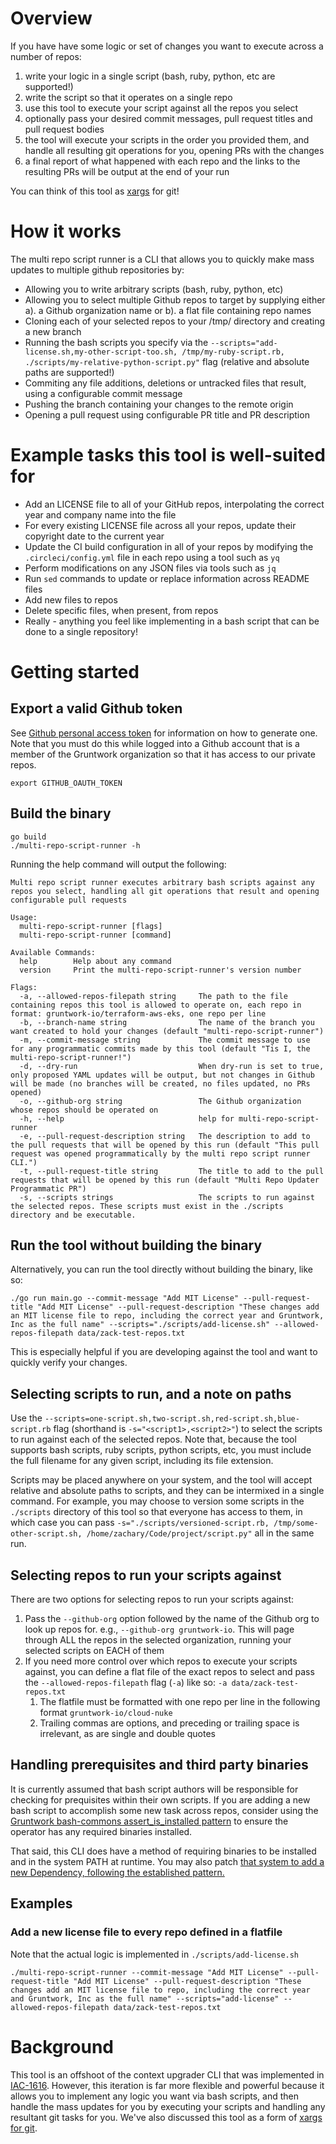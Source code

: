 # Overview

If you have have some logic or set of changes you want to execute across a number of repos:

1. write your logic in a single script (bash, ruby, python, etc are supported!)
1. write the script so that it operates on a single repo
1. use this tool to execute your script against all the repos you select
1. optionally pass your desired commit messages, pull request titles and pull request bodies
1. the tool will execute your scripts in the order you provided them, and handle all resulting git operations for you, opening PRs with the changes
1. a final report of what happened with each repo and the links to the resulting PRs will be output at the end of your run

You can think of this tool as [xargs](https://en.wikipedia.org/wiki/Xargs) for git!

# How it works

The multi repo script runner is a CLI that allows you to quickly make mass updates to multiple github repositories by:
* Allowing you to write arbitrary scripts (bash, ruby, python, etc)
* Allowing you to select multiple Github repos to target by supplying either a). a Github organization name or b). a flat file containing repo names
* Cloning each of your selected repos to your /tmp/ directory and creating a new branch
* Running the bash scripts you specify via the `--scripts="add-license.sh,my-other-script-too.sh, /tmp/my-ruby-script.rb, ./scripts/my-relative-python-script.py"` flag (relative and absolute paths are supported!)
* Commiting any file additions, deletions or untracked files that result, using a configurable commit message
* Pushing the branch containing your changes to the remote origin
* Opening a pull request using configurable PR title and PR description

# Example tasks this tool is well-suited for

* Add an LICENSE file to all of your GitHub repos, interpolating the correct year and company name into the file
* For every existing LICENSE file across all your repos, update their copyright date to the current year
* Update the CI build configuration in all of your repos by modifying the `.circleci/config.yml` file in each repo using a tool such as `yq`
* Perform modifications on any JSON files via tools such as `jq`
* Run `sed` commands to update or replace information across README files
* Add new files to repos
* Delete specific files, when present, from repos
* Really - anything you feel like implementing in a bash script that can be done to a single repository!

# Getting started

## Export a valid Github token

See [Github personal access token](https://docs.github.com/en/free-pro-team@latest/github/authenticating-to-github/creating-a-personal-access-token) for information on how to generate one. Note that you must do this while logged into a Github account that is a member of the Gruntwork organization so that it has access to our private repos.

```
export GITHUB_OAUTH_TOKEN
```

## Build the binary

```
go build
./multi-repo-script-runner -h
```
Running the help command will output the following:

```
Multi repo script runner executes arbitrary bash scripts against any repos you select, handling all git operations that result and opening configurable pull requests

Usage:
  multi-repo-script-runner [flags]
  multi-repo-script-runner [command]

Available Commands:
  help        Help about any command
  version     Print the multi-repo-script-runner's version number

Flags:
  -a, --allowed-repos-filepath string     The path to the file containing repos this tool is allowed to operate on, each repo in format: gruntwork-io/terraform-aws-eks, one repo per line
  -b, --branch-name string                The name of the branch you want created to hold your changes (default "multi-repo-script-runner")
  -m, --commit-message string             The commit message to use for any programmatic commits made by this tool (default "Tis I, the multi-repo-script-runner!")
  -d, --dry-run                           When dry-run is set to true, only proposed YAML updates will be output, but not changes in Github will be made (no branches will be created, no files updated, no PRs opened)
  -o, --github-org string                 The Github organization whose repos should be operated on
  -h, --help                              help for multi-repo-script-runner
  -e, --pull-request-description string   The description to add to the pull requests that will be opened by this run (default "This pull request was opened programmatically by the multi repo script runner CLI.")
  -t, --pull-request-title string         The title to add to the pull requests that will be opened by this run (default "Multi Repo Updater Programmatic PR")
  -s, --scripts strings                   The scripts to run against the selected repos. These scripts must exist in the ./scripts directory and be executable.
```
## Run the tool without building the binary

Alternatively, you can run the tool directly without building the binary, like so:

`./go run main.go --commit-message "Add MIT License" --pull-request-title "Add MIT License" --pull-request-description "These changes add an MIT license file to repo, including the correct year and Gruntwork, Inc as the full name" --scripts="./scripts/add-license.sh" --allowed-repos-filepath data/zack-test-repos.txt`

This is especially helpful if you are developing against the tool and want to quickly verify your changes.

## Selecting scripts to run, and a note on paths
Use the `--scripts=one-script.sh,two-script.sh,red-script.sh,blue-script.rb` flag (shorthand is `-s="<script1>,<script2>"`) to select the scripts to run against each of the selected repos. Note that, because the tool supports bash scripts, ruby scripts, python scripts, etc, you must include the full filename for any given script, including its file extension.

Scripts may be placed anywhere on your system, and the tool will accept relative and absolute paths to scripts, and they can be intermixed in a single command. For example, you may choose to version some scripts in the `./scripts` directory of this tool so that everyone has access to them, in which case you can pass `-s="./scripts/versioned-script.rb, /tmp/some-other-script.sh, /home/zachary/Code/project/script.py"` all in the same run.

## Selecting repos to run your scripts against
There are two options for selecting repos to run your scripts against:
1. Pass the `--github-org` option followed by the name of the Github org to look up repos for. e.g., `--github-org gruntwork-io`. This will page through ALL the repos in the selected organization, running your selected scripts on EACH of them
1. If you need more control over which repos to execute your scripts against, you can define a flat file of the exact repos to select and pass the `--allowed-repos-filepath` flag (`-a`) like so: `-a data/zack-test-repos.txt`
	1. The flatfile must be formatted with one repo per line in the following format `gruntwork-io/cloud-nuke`
	1. Trailing commas are options, and preceding or trailing space is irrelevant, as are single and double quotes

## Handling prerequisites and third party binaries

It is currently assumed that bash script authors will be responsible for checking for prequisites within their own scripts. If you are adding a new bash script to accomplish some new task across repos, consider using the [Gruntwork bash-commons assert_is_installed pattern](https://github.com/gruntwork-io/bash-commons/blob/3cb3c7160fb72b7411af184300bf077caede37e4/modules/bash-commons/src/assert.sh#L15) to ensure the operator has any required binaries installed.

That said, this CLI does have a method of requiring binaries to be installed and in the system PATH at runtime. You may also patch [that system to add a new Dependency, following the established pattern.](https://github.com/gruntwork-io/prototypes/pull/96/files#diff-4ff8ecb1e2d8ab5644a567ac1553dcbc41302b96949d488a189fa0e927276e97R71-R83)

## Examples

### Add a new license file to every repo defined in a flatfile

Note that the actual logic is implemented in `./scripts/add-license.sh`

`./multi-repo-script-runner --commit-message "Add MIT License" --pull-request-title "Add MIT License" --pull-request-description "These changes add an MIT license file to repo, including the correct year and Gruntwork, Inc as the full name" --scripts="add-license" --allowed-repos-filepath data/zack-test-repos.txt`

# Background

This tool is an offshoot of the context upgrader CLI that was implemented in [IAC-1616](https://gruntwork.atlassian.net/browse/IAC-1616). However, this iteration is far more flexible and powerful because it allows you to implement any logic you want via bash scripts, and then handle the mass updates for you by executing your scripts and handling any resultant git tasks for you. We've also discussed this tool as a form of [xargs for git](https://www.notion.so/gruntwork/An-xargs-for-updating-multiple-Git-repos-f3abbf4b1c2b4dd597cd122c50c10c82#2dd15aa30caf48388d47a120b3720757).
